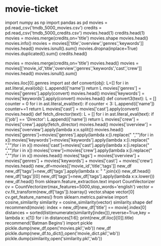 # movie-ticket
import numpy as np 
import pandas as pd 
movies = pd.read_csv('tmdb_5000_movies.csv')
credits = pd.read_csv('tmdb_5000_credits.csv')
movies.head(1)
credits.head(1)
movies = movies.merge(credits,on='title')
movies.shape
movies.head()
movies.info()
movies = movies[['title','overview','genres','keywords']]
movies.head()
movies.isnull().sum()
movies.dropna(inplace=True)
movies.duplicated().sum()
credits.head()

movies = movies.merge(credits,on='title')
movies.head()
movies = movies[['movie_id','title','overview','genres','keywords','cast','crew']]
movies.head()
movies.isnull().sum()

movies.iloc[0].genres
import ast
def convert(obj):
 L=[]
 for i in ast.literal_eval(obj):
  L.append(i['name'])
 return L
movies['genres'] = movies['genres'].apply(convert)
movies.head()
movies['keywords'] = movies['keywords'].apply(convert)
movies.head()
def convert3(text):
    L = []
    counter = 0
    for i in ast.literal_eval(text):
        if counter < 3:
            L.append(i['name'])
        counter+=1
    return L
movies['cast'] = movies['cast'].apply(convert)
movies.head()
def fetch_director(text):
    L = []
    for i in ast.literal_eval(text):
        if i['job'] == 'Director':
            L.append(i['name'])
    return L
movies['crew'] = movies['crew'].apply(fetch_director)
movies.head()
movies['overview'] = movies['overview'].apply(lambda x:x.split())
movies.head()
movies['genres']=movies['genres'].apply(lambda x:[i.replace(" ","")for i in x])
movies['keywords']=movies['keywords'].apply(lambda x:[i.replace(" ","")for i in x])
movies['cast']=movies['cast'].apply(lambda x:[i.replace(" ","")for i in x])
movies['crew']=movies['crew'].apply(lambda x:[i.replace(" ","")for i in x])
movies.head()
movies['tags'] = movies['overview'] + movies['genres'] + movies['keywords'] + movies['cast'] + movies['crew']
movies.head()
new_df=movies[['movie_id','title','tags']]
new_df
new_df['tags']=new_df['tags'].apply(lambda x: " ".join(x))
new_df.head()
new_df['tags'][0]
new_df['tags']=new_df['tags'].apply(lambda x:x.lower())
new_df.head()
from sklearn.feature_extraction.text import CountVectorizer
cv = CountVectorizer(max_features=5000,stop_words='english')
vector = cv.fit_transform(new_df['tags']).toarray()
vector.shape
vector[0]
cv.get_feature_names()
from sklearn.metrics.pairwise import cosine_similarity
similarity = cosine_similarity(vector)
similarity.shape
def recommend(movie):
    index = new_df[new_df['title'] == movie].index[0]
    distances = sorted(list(enumerate(similarity[index])),reverse=True,key = lambda x: x[1])
    for i in distances[1:6]:
        print(new_df.iloc[i[0]].title)
recommend('Batman Begins')
import pickle
pickle.dump(new_df,open('movies.pkl','wb'))
new_df
pickle.dump(new_df.to_dict(),open('movie_dict.pkl','wb'))
pickle.dump(similarity,open('similarity.pkl','wb'))
